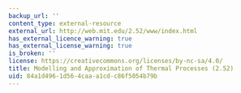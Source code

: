 ```yaml
---
backup_url: ''
content_type: external-resource
external_url: http://web.mit.edu/2.52/www/index.html
has_external_licence_warning: true
has_external_license_warning: true
is_broken: ''
license: https://creativecommons.org/licenses/by-nc-sa/4.0/
title: Modelling and Approximation of Thermal Processes (2.52)
uid: 84a1d496-1d56-4caa-a1cd-c86f5054b79b
---
```

